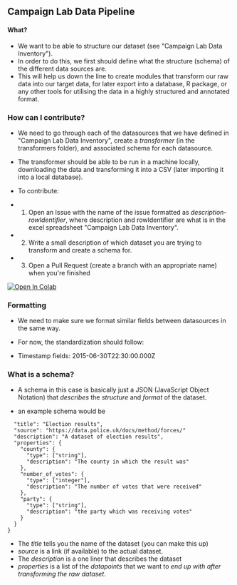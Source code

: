 ## Campaign Lab Data Pipeline

#### What?

* We want to be able to structure our dataset (see "Campaign Lab Data Inventory").
* In order to do this, we first should define what the structure (schema) of the different data sources are.
* This will help us down the line to create modules that transform our raw data into our target data, for later export into a database, R package, or any other tools for utilising the data in a highly structured and annotated format.

### How can I contribute?

* We need to go through each of the datasources that we have defined in "Campaign Lab Data Inventory", create a *transformer* (in the transformers folder), and associated schema for each datasource.
* The transformer should be able to be run in a machine locally, downloading the data and transforming it into a CSV (later importing it into a local database).
* To contribute:

* 1. Open an Issue with the name of the issue formatted as *description-rowIdentifier*, where description and rowIdentifier are what is in the excel spreadsheet "Campaign Lab Data Inventory".
* 2. Write a small description of which dataset you are trying to transform and create a schema for.
* 3. Open a Pull Request (create a branch with an appropriate name) when you're finished

[![Open In Colab](https://colab.research.google.com/assets/colab-badge.svg)](https://colab.research.google.com/github/CampaignLab/data-pipeline/blob/master/transformers)


### Formatting

* We need to make sure we format similar fields between datasources in the same way.

* For now, the standardization should follow:

* Timestamp fields: 2015-06-30T22:30:00.000Z

### What is a schema?

* A schema in this case is basically just a JSON (JavaScript Object Notation) that *describes* the *structure* and *format* of the dataset.

* an example schema would be

```{
  "title": "Election results",
  "source": "https://data.police.uk/docs/method/forces/"
  "description": "A dataset of election results",
  "properties": {
    "county": {
      "type": ["string"],
      "description": "The county in which the result was"
    },
    "number_of_votes": {
      "type": ["integer"],
      "description": "The number of votes that were received"
    },
    "party": {
      "type": ["string"],
      "description": "the party which was receiving votes"
    }
  }
}
```

* The *title* tells you the name of the dataset (you can make this up)
* *source* is a link (if available) to the actual dataset.
* The *description* is a one liner that describes the dataset
* *properties* is a list of the *datapoints* that we want to *end up with after transforming the raw dataset*.
